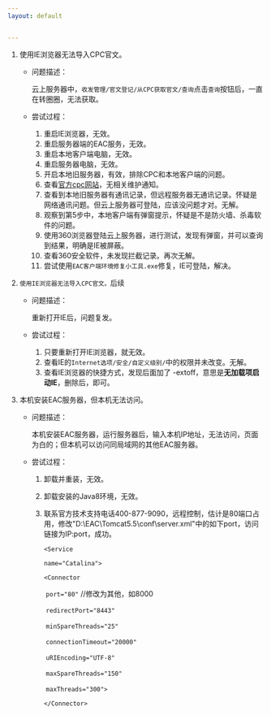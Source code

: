 ```yaml
---
layout: default


---
```



1. 使用IE浏览器无法导入CPC官文。
   
    - 问题描述：
    
      云上服务器中，`收发管理/官文登记/从CPC获取官文/查询`点击`查询`按钮后，一直在转圈圈，无法获取。
    
    - 尝试过程：
      1. 重启IE浏览器，无效。
      2. 重启服务器端的EAC服务，无效。
      3. 重启本地客户端电脑，无效。
      4. 重启服务器电脑，无效。
      5. 开启本地旧服务器，有效，排除CPC和本地客户端的问题。
      6. 查看[官方cpc网站](http://cponline.cnipa.gov.cn/)，无相关维护通知。
      7. 查看到本地旧服务器有通讯记录，但远程服务器无通讯记录。怀疑是网络通讯问题。但云上服务器可登陆，应该没问题才对。无解。
      8. 观察到第5步中，本地客户端有弹窗提示，怀疑是不是防火墙、杀毒软件的问题。
      9. 使用360浏览器登陆云上服务器，进行测试，发现有弹窗，并可以查询到结果，明确是IE被屏蔽。
      10. 查看360安全软件，未发现拦截记录。再次无解。
      11. 尝试使用`EAC客户端环境修复小工具.exe`修复，IE可登陆，解决。
    
2. `使用IE浏览器无法导入CPC官文。`后续

    - 问题描述：

        重新打开IE后，问题复发。

    - 尝试过程：

        1. 只要重新打开IE浏览器，就无效。
        2. 查看IE的`Internet选项/安全/自定义级别/`中的权限并未改变。无解。
        3. 查看IE浏览器的快捷方式，发现后面加了 -extoff，意思是**无加载项启动IE**，删除后，即可。

3. 本机安装EAC服务器，但本机无法访问。

   - 问题描述：

     本机安装EAC服务器，运行服务器后，输入本机IP地址，无法访问，页面为白的；但本机可以访问同局域网的其他EAC服务器。

   - 尝试过程：

     1. 卸载并重装，无效。

     2. 卸载安装的Java8环境，无效。

     3. 联系官方技术支持电话400-877-9090，远程控制，估计是80端口占用，修改"D:\EAC\Tomcat5.5\conf\server.xml"中的如下port，访问链接为IP:port，成功。

         `<Service`

           `name="Catalina">`

          `<Connector`

        ​    `port="80"`		//修改为其他，如8000

        ​    `redirectPort="8443"`

        ​    `minSpareThreads="25"`

        ​    `connectionTimeout="20000"`

        ​    `uRIEncoding="UTF-8"`

        ​    `maxSpareThreads="150"`

        ​    `maxThreads="300">`

          `</Connector>`

